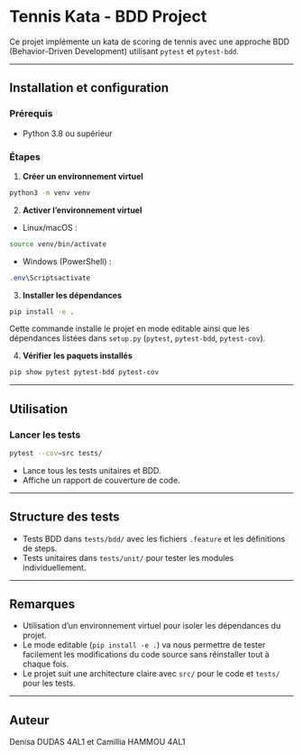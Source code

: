 # Tennis Kata - BDD Project

Ce projet implémente un kata de scoring de tennis avec une approche BDD (Behavior-Driven Development) utilisant `pytest` et `pytest-bdd`.

---

## Installation et configuration

### Prérequis

- Python 3.8 ou supérieur

### Étapes

1. **Créer un environnement virtuel**

```bash
python3 -m venv venv
```

2. **Activer l’environnement virtuel**

- Linux/macOS :

```bash
source venv/bin/activate
```

- Windows (PowerShell) :

```powershell
.env\Scriptsactivate
```

3. **Installer les dépendances**

```bash
pip install -e .
```

Cette commande installe le projet en mode editable ainsi que les dépendances listées dans `setup.py` (`pytest`, `pytest-bdd`, `pytest-cov`).

4. **Vérifier les paquets installés**

```bash
pip show pytest pytest-bdd pytest-cov
```

---

## Utilisation

### Lancer les tests

```bash
pytest --cov=src tests/
```

- Lance tous les tests unitaires et BDD.
- Affiche un rapport de couverture de code.

---

## Structure des tests

- Tests BDD dans `tests/bdd/` avec les fichiers `.feature` et les définitions de steps.
- Tests unitaires dans `tests/unit/` pour tester les modules individuellement.

---

## Remarques

- Utilisation d’un environnement virtuel pour isoler les dépendances du projet.
- Le mode editable (`pip install -e .`) va nous permettre de tester facilement les modifications du code source sans réinstaller tout à chaque fois.
- Le projet suit une architecture claire avec `src/` pour le code et `tests/` pour les tests.
---

## Auteur

Denisa DUDAS 4AL1 et 
Camillia HAMMOU 4AL1